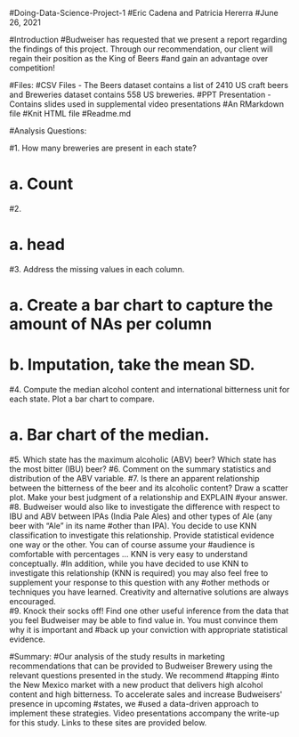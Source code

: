 #Doing-Data-Science-Project-1
#Eric Cadena and Patricia Hererra
#June 26, 2021

#Introduction
#Budweiser has requested that we present a report regarding the findings of this project. Through our recommendation, our client will regain their position as the King of Beers #and gain an advantage over competition!

#Files:
#CSV Files - The Beers dataset contains a list of 2410 US craft beers and Breweries dataset contains 558 US breweries. 
#PPT Presentation - Contains slides used in supplemental video presentations
#An RMarkdown file
#Knit HTML file
#Readme.md 

#Analysis Questions:

#1.	How many breweries are present in each state?
#  a.	Count 
#2.
#  a.	head
#3.	Address the missing values in each column.
#  a.	Create a bar chart to capture the amount  of NAs per column
#  b.	Imputation, take the mean SD. 
#4.	Compute the median alcohol content and international bitterness unit for each state. Plot a bar chart to compare.
#  a.	Bar chart of the median. 
#5.   Which state has the maximum alcoholic (ABV) beer? Which state has the most bitter (IBU) beer? 
#6.   Comment on the summary statistics and distribution of the ABV variable.
#7.   Is there an apparent relationship between the bitterness of the beer and its alcoholic content? Draw a scatter plot.  Make your best judgment of a relationship and EXPLAIN #your answer.
#8.  Budweiser would also like to investigate the difference with respect to IBU and ABV between IPAs (India Pale Ales) and other types of Ale (any beer with “Ale” in its name #other than IPA).  You decide to use KNN classification to investigate this relationship.  Provide statistical evidence one way or the other. You can of course assume your #audience is comfortable with percentages … KNN is very easy to understand conceptually.
#In addition, while you have decided to use KNN to investigate this relationship (KNN is required) you may also feel free to supplement your response to this question with any #other methods or techniques you have learned.  Creativity and alternative solutions are always encouraged.  
#9. Knock their socks off!  Find one other useful inference from the data that you feel Budweiser may be able to find value in.  You must convince them why it is important and #back up your conviction with appropriate statistical evidence. 


#Summary:
#Our analysis of the study results in marketing recommendations that can be provided to Budweiser Brewery using the relevant questions presented in the study. We recommend #tapping #into the New Mexico market with a new product that delivers high alcohol content and high bitterness. To accelerate sales and increase Budweisers' presence in upcoming #states, we #used a data-driven approach to implement these strategies. Video presentations accompany the write-up for this study. Links to these sites are provided below.




